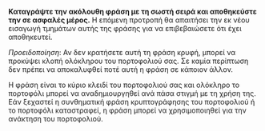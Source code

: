 **Καταγράψτε την ακόλουθη φράση με τη σωστή σειρά και αποθηκεύστε την σε ασφαλές μέρος.** Η επόμενη προτροπή θα απαιτήσει την εκ νέου εισαγωγή τμημάτων αυτής της φράσης για να επιβεβαιώσετε ότι έχει αποθηκευτεί.

*Προειδοποίηση*: Αν δεν κρατήσετε αυτή τη φράση κρυφή, μπορεί να προκύψει κλοπή ολόκληρου του πορτοφολιού σας. Σε καμία περίπτωση δεν πρέπει να αποκαλυφθεί ποτέ αυτή η φράση σε κάποιον άλλον.

Η φράση είναι το κύριο κλειδί του πορτοφολιού σας και ολόκληρο το πορτοφόλι μπορεί να αναδημιουργηθεί ανά πάσα στιγμή με τη χρήση της. Εάν ξεχαστεί η συνθηματική φράση κρυπτογράφησης του πορτοφολιού ή το πορτοφόλι καταστραφεί, η φράση μπορεί να χρησιμοποιηθεί για την ανάκτηση του πορτοφολιού.
